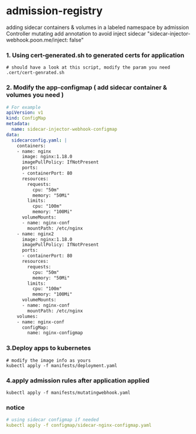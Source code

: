# admission-registry
adding sidecar containers & volumes in a labeled namespace by admission Controller mutating
add annotation to avoid inject sidecar "sidecar-injector-webhook.poon.me/inject: false"
### 1. Using cert-generated.sh to generated certs for application
```shell
# should have a look at this script, modify the param you need
.cert/cert-genrated.sh
```

### 2. Modify the app-configmap ( add sidecar container & volumes you need )
```yaml
# For example 
apiVersion: v1
kind: ConfigMap
metadata:
  name: sidecar-injector-webhook-configmap
data:
  sidecarconfig.yaml: |
    containers:
    - name: nginx
      image: nginx:1.18.0
      imagePullPolicy: IfNotPresent
      ports:
      - containerPort: 80
      resources:
        requests:
          cpu: "50m"
          memory: "50Mi"
        limits:
          cpu: "100m"
          memory: "100Mi"
      volumeMounts:
      - name: nginx-conf
        mountPath: /etc/nginx
    - name: nginx2
      image: nginx:1.18.0
      imagePullPolicy: IfNotPresent
      ports:
      - containerPort: 80
      resources:
        requests:
          cpu: "50m"
          memory: "50Mi"
        limits:
          cpu: "100m"
          memory: "100Mi"
      volumeMounts:
      - name: nginx-conf
        mountPath: /etc/nginx
    volumes:
    - name: nginx-conf
      configMap:
        name: nginx-configmap
```
### 3.Deploy apps to kubernetes
```shell
# modify the image info as yours
kubectl apply -f manifests/deployment.yaml
```

### 4.apply admission rules after application applied 
```shell
kubectl apply -f manifests/mutatingwebhook.yaml
```
### notice
```yaml
# using sidecar configmap if needed
kubectl apply -f configmap/sidecar-nginx-configmap.yaml
```